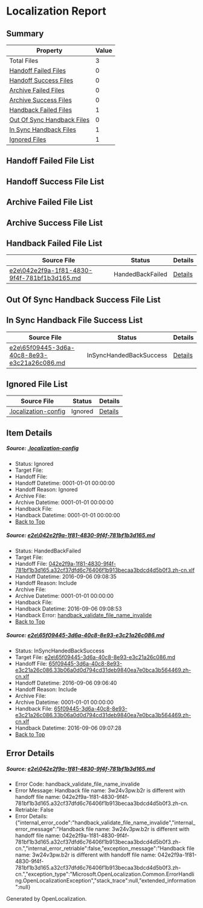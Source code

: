 # <a name='report-top'></a> Localization Report

## Summary
 Property | Value 
 -------- | ----- 
 Total Files | 3
[ Handoff Failed Files ](#handoff-failed-list)| 0
[ Handoff Success Files ](#handoff-success-list)| 0
[ Archive Failed Files ](#archive-failed-list)| 0
[ Archive Success Files ](#archive-success-list)| 0
[ Handback Failed Files ](#handback-failed-list)| 1
[ Out Of Sync Handback Files ](#outofsync-handback-success-list)| 0
[ In Sync Handback Files ](#insync-handback-success-list)| 1
[ Ignored Files ](#ignored-list)| 1

## <a name='handoff-failed-list'></a> Handoff Failed File List

## <a name='handoff-success-list'></a> Handoff Success File List

## <a name='archive-failed-list'></a> Archive Failed File List

## <a name='archive-success-list'></a> Archive Success File List

## <a name='handback-failed-list'></a> Handback Failed File List
 Source File | Status | Details 
 ----------- | ------ | ------- 
 [e2e\042e2f9a-1f81-4830-9f4f-781bf1b3d165.md](https://github.com/OpenLocalizationTestOrg/ol-test0/blob/f779259cf350a2964e39fe7b729ae11b47e58e9f/e2e/042e2f9a-1f81-4830-9f4f-781bf1b3d165.md) | HandedBackFailed | [Details](#1ab511aea294634986be3eddb551c3b8fdd966261)

## <a name='outofsync-handback-success-list'></a> Out Of Sync Handback Success File List

## <a name='insync-handback-success-list'></a> In Sync Handback File Success List
 Source File | Status | Details 
 ----------- | ------ | ------- 
 [e2e\65f09445-3d6a-40c8-8e93-e3c21a26c086.md](https://github.com/OpenLocalizationTestOrg/ol-test0/blob/82b5e2c740b3bee9355df291b5eeee7c8d903f3a/e2e/65f09445-3d6a-40c8-8e93-e3c21a26c086.md) | InSyncHandedBackSuccess | [Details](#fcab287c26f45d8c372d938f234fef6f158f05d72)

## <a name='ignored-list'></a> Ignored File List
 Source File | Status | Details 
 ----------- | ------ | ------- 
 [.localization-config](https://github.com/OpenLocalizationTestOrg/ol-test0/blob/f779259cf350a2964e39fe7b729ae11b47e58e9f/.localization-config) | Ignored | [Details](#3d4f252ac210baf56311d7e97dcc2db10974dbd20)

## Item Details
##### <a name='3d4f252ac210baf56311d7e97dcc2db10974dbd20'></a> Source: [.localization-config](https://github.com/OpenLocalizationTestOrg/ol-test0/blob/f779259cf350a2964e39fe7b729ae11b47e58e9f/.localization-config)
* Status: Ignored
* Target File: 
* Handoff File: 
* Handoff Datetime: 0001-01-01 00:00:00
* Handoff Reason: Ignored
* Archive File: 
* Archive Datetime: 0001-01-01 00:00:00
* Handback File: 
* Handback Datetime: 0001-01-01 00:00:00
* [Back to Top](#report-top)

##### <a name='1ab511aea294634986be3eddb551c3b8fdd966261'></a> Source: [e2e\042e2f9a-1f81-4830-9f4f-781bf1b3d165.md](https://github.com/OpenLocalizationTestOrg/ol-test0/blob/f779259cf350a2964e39fe7b729ae11b47e58e9f/e2e/042e2f9a-1f81-4830-9f4f-781bf1b3d165.md)
* Status: HandedBackFailed
* Target File: 
* Handoff File: [042e2f9a-1f81-4830-9f4f-781bf1b3d165.a32cf37dfd6c76406f1b913becaa3bdcd4d5b0f3.zh-cn.xlf](https://github.com/OpenLocalizationTestOrg/ol-test0-handoff/blob/b0869f1dc55bc867351e8f8b1f1ddf4fdf4d3454/ol-handoff/OpenLocalizationTestOrg/ol-test0-zhcn/ci/ht/042e2f9a-1f81-4830-9f4f-781bf1b3d165.a32cf37dfd6c76406f1b913becaa3bdcd4d5b0f3.zh-cn.xlf)
* Handoff Datetime: 2016-09-06 09:08:35
* Handoff Reason: Include
* Archive File: 
* Archive Datetime: 0001-01-01 00:00:00
* Handback File: 
* Handback Datetime: 2016-09-06 09:08:53
* Handback Error: [handback_validate_file_name_invalide](#1ab511aea294634986be3eddb551c3b8fdd966261handback_validate_file_name_invalide)
* [Back to Top](#report-top)

##### <a name='fcab287c26f45d8c372d938f234fef6f158f05d72'></a> Source: [e2e\65f09445-3d6a-40c8-8e93-e3c21a26c086.md](https://github.com/OpenLocalizationTestOrg/ol-test0/blob/82b5e2c740b3bee9355df291b5eeee7c8d903f3a/e2e/65f09445-3d6a-40c8-8e93-e3c21a26c086.md)
* Status: InSyncHandedBackSuccess
* Target File: [e2e\65f09445-3d6a-40c8-8e93-e3c21a26c086.md](https://github.com/OpenLocalizationTestOrg/ol-test0-zhcn/blob/e34ec0f89ad6af1392c12b9a4c9c860e34f5913f/e2e/65f09445-3d6a-40c8-8e93-e3c21a26c086.md)
* Handoff File: [65f09445-3d6a-40c8-8e93-e3c21a26c086.33b06a0d0d794cd31deb9840ea7e0bca3b564469.zh-cn.xlf](https://github.com/OpenLocalizationTestOrg/ol-test0-handoff/blob/0dc0ec87200b45ca2a150b65cc3c5470af2332da/ol-handoff/OpenLocalizationTestOrg/ol-test0-zhcn/ci/ht/65f09445-3d6a-40c8-8e93-e3c21a26c086.33b06a0d0d794cd31deb9840ea7e0bca3b564469.zh-cn.xlf)
* Handoff Datetime: 2016-09-06 09:06:40
* Handoff Reason: Include
* Archive File: 
* Archive Datetime: 0001-01-01 00:00:00
* Handback File: [65f09445-3d6a-40c8-8e93-e3c21a26c086.33b06a0d0d794cd31deb9840ea7e0bca3b564469.zh-cn.xlf](https://github.com/OpenLocalizationTestOrg/ol-test0-handback/blob/5ffa90a91cc778a3578922a1becf3a3311aae66b/ol-handback/OpenLocalizationTestOrg/ol-test0-zhcn/ci/ht/65f09445-3d6a-40c8-8e93-e3c21a26c086.33b06a0d0d794cd31deb9840ea7e0bca3b564469.zh-cn.xlf)
* Handback Datetime: 2016-09-06 09:07:28
* [Back to Top](#report-top)


## Error Details
##### <a name='1ab511aea294634986be3eddb551c3b8fdd966261handback_validate_file_name_invalide'></a> Source: [e2e\042e2f9a-1f81-4830-9f4f-781bf1b3d165.md](#1ab511aea294634986be3eddb551c3b8fdd966261)
* Error Code: handback_validate_file_name_invalide
* Error Message: Handback file name: 3w24v3pw.b2r is different with handoff file name: 042e2f9a-1f81-4830-9f4f-781bf1b3d165.a32cf37dfd6c76406f1b913becaa3bdcd4d5b0f3.zh-cn.
* Retriable: False
* Error Details: {"internal_error_code":"handback_validate_file_name_invalide","internal_error_message":"Handback file name: 3w24v3pw.b2r is different with handoff file name: 042e2f9a-1f81-4830-9f4f-781bf1b3d165.a32cf37dfd6c76406f1b913becaa3bdcd4d5b0f3.zh-cn.","internal_error_retriable":false,"exception_message":"Handback file name: 3w24v3pw.b2r is different with handoff file name: 042e2f9a-1f81-4830-9f4f-781bf1b3d165.a32cf37dfd6c76406f1b913becaa3bdcd4d5b0f3.zh-cn.","exception_type":"Microsoft.OpenLocalization.Common.ErrorHandling.OpenLocalizationException","stack_trace":null,"extended_information":null}


Generated by OpenLocalization.
